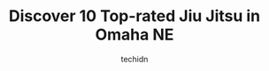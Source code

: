 ---
layout: ampstory
image: https://i0.wp.com/www.depkes.org/wp-content/uploads/2023/06/jiu-jitsu-0-in-omaha-ne-1685791746.jpeg?resize=640,853
author: techidn
featured: false
description: Discover the impressive array of Jiu Jitsu options in Omaha NE, where you can find 10 of the largest Jiu Jitsu establishments in the area. From renowned classics to hidden gems, Omaha NE off
title: Discover 10 Top-rated Jiu Jitsu in Omaha NE
cover:
   title: Discover 10 Top-rated Jiu Jitsu in Omaha NE
   subtitle: Rickpate
   background: https://www.depkes.org/wp-content/uploads/2023/06/jiu-jitsu-0-in-omaha-ne-1685791746.jpeg

pages: 
 - layout: thirds
   top: <h1>#1 Premier Combat Center</h1>
   bottom: "<p>Im a 44 year old that has tried pretty much everything for health and fitness!. This gym is life and body changing! I cannot say enough good things about it! The coach</p>"
   background: https://www.depkes.org/wp-content/uploads/2023/06/jiu-jitsu-1-in-omaha-ne-1685791746.jpeg
   backgroundblur: true
 - layout: thirds
   top: <h1>#2 Championship Martial Arts - Omaha</h1>
   bottom: "<p>Every since my daughter has joined Championship Martial Arts in 2021, shes loved it. From the instructors to the new friends shes made. My daughter looks forward to he</p>"
   background: https://www.depkes.org/wp-content/uploads/2023/06/jiu-jitsu-2-in-omaha-ne-1685791747.jpeg
   cta:
      link: https://www.depkes.org/blog/discover-10-top-rated-jiu-jitsu-in-omaha-ne/
      text: Discover 10 Top-rated Jiu Jitsu in Omaha NE
 - layout: thirds
   top: <h1>#3 The Academy</h1>
   bottom: "<p>1609 1213 S 75th St suite 2, Omaha, NE 68124, United States</p>"
   background: https://www.depkes.org/wp-content/uploads/2023/06/jiu-jitsu-3-in-omaha-ne-1685791748.jpeg
   cta:
      link: https://www.depkes.org/blog/discover-10-top-rated-jiu-jitsu-in-omaha-ne/
      text: Discover 10 Top-rated Jiu Jitsu in Omaha NE
 - layout: thirds
   top: <h1>#4 Omaha Blue Waves Martial Arts</h1>
   bottom: "<p>15117 Industrial Rd, Omaha, NE 68144, United States</p>"
   background: https://images.unsplash.com/photo-1496096265110-f83ad7f96608?ixlib=rb-4.0.3&ixid=MnwxMjA3fDB8MHxwaG90by1wYWdlfHx8fGVufDB8fHx8&auto=format&fit=crop&w=640&h=853&q=80
   cta:
      link: https://www.depkes.org/blog/discover-10-top-rated-jiu-jitsu-in-omaha-ne/
      text: Discover 10 Top-rated Jiu Jitsu in Omaha NE
 - layout: thirds
   top: <h1>#5 Omahas Academy of Brazilian Jiu Jitsu</h1>
   bottom: "<p>13412 C St, Omaha, NE 68144, United States</p>"
   background: https://images.unsplash.com/photo-1614648718611-0635f29016cb?ixlib=rb-4.0.3&ixid=MnwxMjA3fDB8MHxwaG90by1wYWdlfHx8fGVufDB8fHx8&auto=format&fit=crop&w=640&h=853&q=80
   cta:
      link: https://www.depkes.org/blog/discover-10-top-rated-jiu-jitsu-in-omaha-ne/
      text: Discover 10 Top-rated Jiu Jitsu in Omaha NE
 - layout: thirds
   top: <h1>#6 Tiger Rock Academy</h1>
   bottom: "<p>2410 S 179th St, Omaha, NE 68130, United States</p>"
   background: https://images.unsplash.com/photo-1518640467707-6811f4a6ab73?ixlib=rb-4.0.3&ixid=MnwxMjA3fDB8MHxwaG90by1wYWdlfHx8fGVufDB8fHx8&auto=format&fit=crop&w=640&h=853&q=80
   cta:
      link: https://www.depkes.org/blog/discover-10-top-rated-jiu-jitsu-in-omaha-ne/
      text: Discover 10 Top-rated Jiu Jitsu in Omaha NE
 - layout: thirds
   top: <h1>#7 Gracie Jiu-Jitsu Omaha</h1>
   bottom: "<p>10605 Burt Cir, Omaha, NE 68114, United States</p>"
   background: https://images.unsplash.com/photo-1608411404720-c8f0417bcdba?ixlib=rb-4.0.3&ixid=MnwxMjA3fDB8MHxwaG90by1wYWdlfHx8fGVufDB8fHx8&auto=format&fit=crop&w=640&h=853&q=80
   cta:
      link: https://www.depkes.org/blog/discover-10-top-rated-jiu-jitsu-in-omaha-ne/
      text: Discover 10 Top-rated Jiu Jitsu in Omaha NE
 - layout: thirds
   middle: Continue reading...
   background: https://images.unsplash.com/photo-1595364397663-fca4f075d796?ixlib=rb-4.0.3&ixid=MnwxMjA3fDB8MHxwaG90by1wYWdlfHx8fGVufDB8fHx8&auto=format&fit=crop&w=640&h=853&q=80
   cta:
      link: https://www.depkes.org/blog/discover-10-top-rated-jiu-jitsu-in-omaha-ne/
      text: Discover 10 Top-rated Jiu Jitsu in Omaha NE
      
---